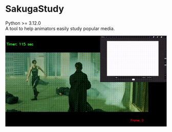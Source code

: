 # SakugaStudy
Python >= 3.12.0  
A tool to help animators easily study popular media.  

![](https://github.com/Chrisyk/SakugaStudy/blob/main/Demo.gif)
